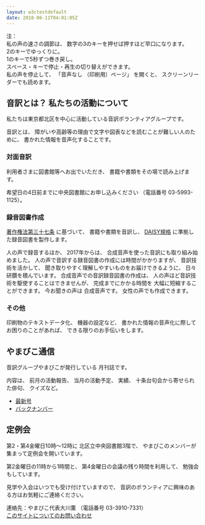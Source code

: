 ```yaml
---
layout: w3ctestdefault
date: 2018-06-11T04:01:05Z
---
```

   
<!--span data-dur="2.708" data-begin="2.050">音訳グループ やまびこ</span>
<span data-dur="1.641" data-begin="4.758">読み上げ時間：</span>
span data-dur="3.095" data-begin="6.399">約4分30秒</span-->

<span data-dur="1.393" data-begin="9.494">注：</span>  
<span data-dur="3.117" data-begin="10.887">私の声の速さの調節は、</span>
<span data-dur="5.276" data-begin="14.004">数字の3のキーを押せば押すほど早口になります。</span>  
<span data-dur="2.776" data-begin="19.280">2のキーでゆっくりに。</span>  
<span data-dur="4.004" data-begin="22.056">1のキーで5秒ずつ巻き戻し。</span>  
<span data-dur="5.966" data-begin="26.060">スペース・キーで停止・再生の切り替えができます。</span>  
<span data-dur="2.263" data-begin="32.026">私の声を停止して、</span>
<span data-dur="1.446" data-begin="34.289">「音声なし</span>
<span data-dur="1.894" data-begin="35.735">（印刷用）ページ」</span>
<span data-dur="1.308" data-begin="37.629">を開くと、</span>
<span data-dur="3.743" data-begin="38.937">スクリーンリーダーでも読めます。</span>

<!--span data-dur="3.087" data-begin="42.680">注終わり。</span-->


## <span data-dur="4.999" data-begin="45.767">音訳とは？ 私たちの活動について</span>

<span data-dur="7.975" data-begin="50.766">私たちは東京都北区を中心に活動している音訳ボランティアグループです。</span>

<span data-dur="1.436" data-begin="58.741">音訳とは、</span>
<span data-dur="6.511" data-begin="60.177">障がいや高齢等の理由で文字や図表などを読むことが難しい人のために、</span>
<span data-dur="5.13" data-begin="66.688">書かれた情報を音声化することです。</span>

### <span data-dur="2.418" data-begin="71.818">対面音訳</span>

<span data-dur="3.263" data-begin="74.236">利用者さまに図書館等へお出でいただき、</span>
<span data-dur="4.558" data-begin="77.499">書籍や書類をその場で読み上げます。</span>

<span data-dur="4.613" data-begin="82.057">希望日の4日前までに中央図書館にお申し込みください</span>
<span data-dur="1.627" data-begin="86.670">（電話番号</span>
<span data-dur="5.176" data-begin="88.297">03-5993-1125）。</span>

### <span data-dur="2.964" data-begin="93.473">録音図書作成</span>

<span data-dur="2.858" data-begin="96.437"><a href="http://elaws.e-gov.go.jp/search/elawsSearch/elaws_search/lsg0500/detail?lawId=345AC0000000048&openerCode=1" data-dur="1.782" data-begin="99.295">著作権法第三十七条</a></span>
<span data-dur="1.601" data-begin="101.077">に基づいて、</span>
<span data-dur="2.829" data-begin="102.678">書籍や書類を音訳し、</span>
<span data-dur="1.612" data-begin="105.507"><a href="http://www.dinf.ne.jp/doc/daisy/" data-dur="1.782" data-begin="107.119">DAISY規格</a></span>
<span data-dur="4.997" data-begin="108.901">に準拠した録音図書を製作します。</span>

<span data-dur="2.564" data-begin="113.898">人の声で録音するほか、</span>
<span data-dur="2.268" data-begin="116.462">2017年からは、</span>
<span data-dur="5.851" data-begin="118.730">合成音声を使った音訳にも取り組み始めました。</span>
<span data-dur="5.76" data-begin="124.581">人の声で音訳する録音図書の作成には時間がかかりますが、</span>
<span data-dur="2.211" data-begin="130.341">音訳技術を活かして、</span>
<span data-dur="4.473" data-begin="132.552">聞き取りやすく理解しやすいものをお届けできるように、</span>
<span data-dur="3.814" data-begin="137.025">日々研鑽を積んでいます。</span>
<span data-dur="3.955" data-begin="140.839">合成音声での音訳録音図書の作成は、</span>
<span data-dur="4.565" data-begin="144.794">人の声ほど音訳技術を駆使することはできませんが、</span>
<span data-dur="2.457" data-begin="149.359">完成までにかかる時間を</span>
<span data-dur="3.675" data-begin="151.816">大幅に短縮することができます。</span>
<span data-dur="1.858" data-begin="155.491">今お聞きの声は</span>
<span data-dur="2.849" data-begin="157.349">合成音声です。</span>
<span data-dur="4.146" data-begin="160.198">女性の声でも作成できます。</span>

### <span data-dur="2.067" data-begin="164.344">その他</span>

<span data-dur="2.549" data-begin="166.411">印刷物のテキストデータ化、</span>
<span data-dur="1.762" data-begin="168.960">機器の設定など、</span>
<span data-dur="4.613" data-begin="170.722">書かれた情報の音声化に際してお困りのことがあれば、</span>
<span data-dur="4.328" data-begin="175.335">できる限りのお手伝いをします。</span>

## <span data-dur="2.599" data-begin="179.663">やまびこ通信</span>

<span data-dur="3.125" data-begin="182.262">音訳グループやまびこが発行している</span>
<span data-dur="2.891" data-begin="185.387">月刊誌です。</span>

<span data-dur="1.296" data-begin="188.278">内容は、</span>
<span data-dur="2.322" data-begin="189.574">前月の活動報告、</span>
<span data-dur="2.144" data-begin="191.896">当月の活動予定、</span>
<span data-dur="1.319" data-begin="194.040">実績、</span>
<span data-dur="3.002" data-begin="195.359">十条台句会から寄せられた俳句、</span>
<span data-dur="2.481" data-begin="198.361">クイズなど。</span>

- <span data-dur="1.46" data-begin="200.842"><a href="tusin201806.html" data-dur="2.282" data-begin="202.302">最新号</a></span>
- <span data-dur="1.634" data-begin="204.584"><a href="bn.html" data-dur="2.632" data-begin="206.218">バックナンバー</a></span>

## <span data-dur="2.122" data-begin="208.850">定例会</span>

<span data-dur="4.205" data-begin="210.972">第2・第4金曜日10時～12時に</span>
<span data-dur="3.265" data-begin="215.177">北区立中央図書館3階で、</span>
<span data-dur="5.677" data-begin="218.442">やまびこのメンバーが集まって定例会を開いています。</span>

<span data-dur="3.785" data-begin="224.119">第2金曜日の11時から1時間と、</span>
<span data-dur="3.971" data-begin="227.904">第4金曜日の会議の残り時間を利用して、</span>
<span data-dur="3.51" data-begin="231.875">勉強会もしています。</span>

<span data-dur="3.968" data-begin="235.385">見学や入会はいつでも受け付けていますので、</span>
<span data-dur="6.459" data-begin="239.353">音訳のボランティアに興味のある方はお気軽にご連絡ください。</span>

<span data-dur="4.057" data-begin="245.812">連絡先：やまびこ代表大川薫</span>
<span data-dur="1.627" data-begin="249.869">（電話番号</span>
<span data-dur="4.768" data-begin="251.496">03-3910-7331）</span>  
<span data-dur="2.729" data-begin="256.264"><a href="mailto:ymbk2016ml@gmail.com?Subject=やまびこウェブサイトについて" data-dur="2.632" data-begin="258.993">このサイトについてのお問い合わせ</a></span>

<!--span data-dur="4.995" data-begin="261.625">以上でこのページの読み上げは終わりです。</span-->

